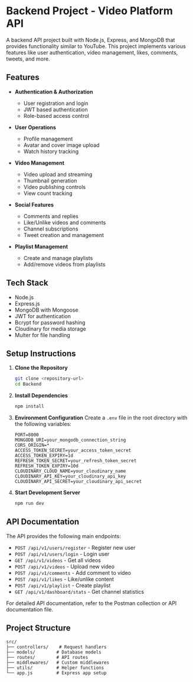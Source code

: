 # Backend Project - Video Platform API

A backend API project built with Node.js, Express, and MongoDB that provides functionality similar to YouTube. This project implements various features like user authentication, video management, likes, comments, tweets, and more.

## Features

- **Authentication & Authorization**
  - User registration and login
  - JWT based authentication
  - Role-based access control

- **User Operations**
  - Profile management
  - Avatar and cover image upload
  - Watch history tracking

- **Video Management**
  - Video upload and streaming
  - Thumbnail generation
  - Video publishing controls
  - View count tracking

- **Social Features**
  - Comments and replies
  - Like/Unlike videos and comments
  - Channel subscriptions
  - Tweet creation and management

- **Playlist Management**
  - Create and manage playlists
  - Add/remove videos from playlists

## Tech Stack

- Node.js
- Express.js
- MongoDB with Mongoose
- JWT for authentication
- Bcrypt for password hashing
- Cloudinary for media storage
- Multer for file handling

## Setup Instructions

1. **Clone the Repository**
   ```bash
   git clone <repository-url>
   cd Backend
   ```

2. **Install Dependencies**
   ```bash
   npm install
   ```

3. **Environment Configuration**
   Create a `.env` file in the root directory with the following variables:
   ```env
   PORT=8000
   MONGODB_URI=your_mongodb_connection_string
   CORS_ORIGIN=*
   ACCESS_TOKEN_SECRET=your_access_token_secret
   ACCESS_TOKEN_EXPIRY=1d
   REFRESH_TOKEN_SECRET=your_refresh_token_secret
   REFRESH_TOKEN_EXPIRY=10d
   CLOUDINARY_CLOUD_NAME=your_cloudinary_name
   CLOUDINARY_API_KEY=your_cloudinary_api_key
   CLOUDINARY_API_SECRET=your_cloudinary_api_secret
   ```

4. **Start Development Server**
   ```bash
   npm run dev
   ```

## API Documentation

The API provides the following main endpoints:

- `POST /api/v1/users/register` - Register new user
- `POST /api/v1/users/login` - Login user
- `GET /api/v1/videos` - Get all videos
- `POST /api/v1/videos` - Upload new video
- `POST /api/v1/comments` - Add comment to video
- `POST /api/v1/likes` - Like/unlike content
- `POST /api/v1/playlist` - Create playlist
- `GET /api/v1/dashboard/stats` - Get channel statistics

For detailed API documentation, refer to the Postman collection or API documentation file.

## Project Structure

```
src/
├── controllers/    # Request handlers
├── models/        # Database models
├── routes/        # API routes
├── middlewares/   # Custom middlewares
├── utils/         # Helper functions
└── app.js         # Express app setup
```
